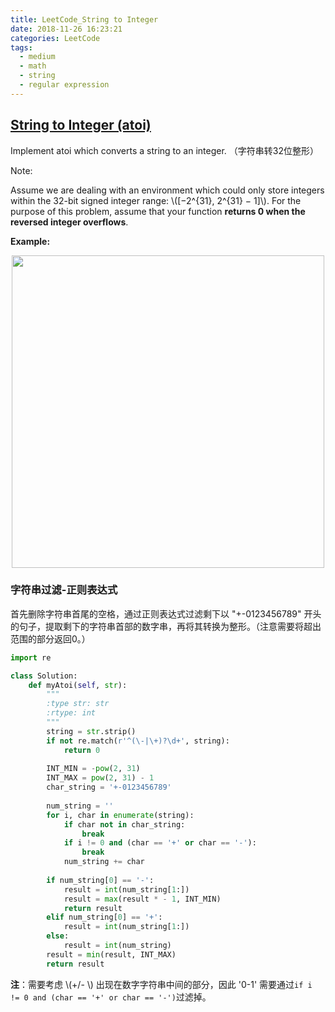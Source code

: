 ```yaml
---
title: LeetCode_String to Integer
date: 2018-11-26 16:23:21
categories: LeetCode
tags: 
  - medium
  - math
  - string
  - regular expression
---
```


## [String to Integer (atoi)](https://leetcode.com/problems/string-to-integer-atoi/)

Implement atoi which converts a string to an integer.
（字符串转32位整形）

<!--more-->

Note:

Assume we are dealing with an environment which could only store integers within the 32-bit signed integer range: \\([−2^{31},  2^{31} − 1]\\). For the purpose of this problem, assume that your function **returns 0 when the reversed integer overflows**.

**Example:**

<div align=center>
	<img src="/images/leetcode_8.png" width = "500" align=center/>
</div>


### 字符串过滤-正则表达式
首先删除字符串首尾的空格，通过正则表达式过滤剩下以 "+-0123456789" 开头的句子，提取剩下的字符串首部的数字串，再将其转换为整形。（注意需要将超出范围的部分返回0。）

```python
import re

class Solution:
    def myAtoi(self, str):
        """
        :type str: str
        :rtype: int
        """
        string = str.strip()
        if not re.match(r'^(\-|\+)?\d+', string):
            return 0
       
        INT_MIN = -pow(2, 31)
        INT_MAX = pow(2, 31) - 1
        char_string = '+-0123456789'
        
        num_string = ''
        for i, char in enumerate(string):
            if char not in char_string:
                break
            if i != 0 and (char == '+' or char == '-'):
                break
            num_string += char
       
        if num_string[0] == '-':
            result = int(num_string[1:])
            result = max(result * - 1, INT_MIN)
            return result
        elif num_string[0] == '+': 
            result = int(num_string[1:])
        else:
            result = int(num_string)
        result = min(result, INT_MAX)  
        return result
```
**注**：需要考虑 \\(+/- \\) 出现在数字字符串中间的部分，因此 '0-1' 需要通过`if i != 0 and (char == '+' or char == '-')`过滤掉。